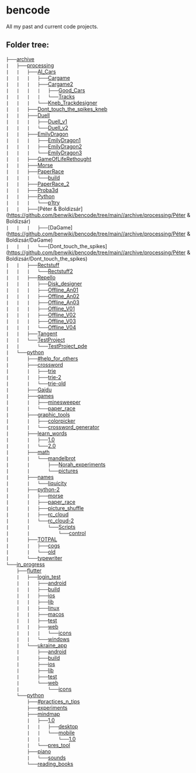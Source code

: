 # bencode
All my past and current code projects.

## Folder tree:
`├───`[archive](https://github.com/benwiki/bencode/tree/main//archive)  
`|   ├───`[processing](https://github.com/benwiki/bencode/tree/main//archive/processing)  
`|   |   ├───`[AI_Cars](https://github.com/benwiki/bencode/tree/main//archive/processing/AI_Cars)  
`|   |   |   ├───`[Cargame](https://github.com/benwiki/bencode/tree/main//archive/processing/AI_Cars/Cargame)  
`|   |   |   ├───`[Cargame2](https://github.com/benwiki/bencode/tree/main//archive/processing/AI_Cars/Cargame2)  
`|   |   |   |   ├───`[Good_Cars](https://github.com/benwiki/bencode/tree/main//archive/processing/AI_Cars/Cargame2/Good_Cars)  
`|   |   |   |   └───`[Tracks](https://github.com/benwiki/bencode/tree/main//archive/processing/AI_Cars/Cargame2/Tracks)  
`|   |   |   └───`[Kneb_Trackdesigner](https://github.com/benwiki/bencode/tree/main//archive/processing/AI_Cars/Kneb_Trackdesigner)  
`|   |   ├───`[Dont_touch_the_spikes_kneb](https://github.com/benwiki/bencode/tree/main//archive/processing/Dont_touch_the_spikes_kneb)  
`|   |   ├───`[Duell](https://github.com/benwiki/bencode/tree/main//archive/processing/Duell)  
`|   |   |   ├───`[Duell_v1](https://github.com/benwiki/bencode/tree/main//archive/processing/Duell/Duell_v1)  
`|   |   |   └───`[Duell_v2](https://github.com/benwiki/bencode/tree/main//archive/processing/Duell/Duell_v2)  
`|   |   ├───`[EmilyDragon](https://github.com/benwiki/bencode/tree/main//archive/processing/EmilyDragon)  
`|   |   |   ├───`[EmilyDragon1](https://github.com/benwiki/bencode/tree/main//archive/processing/EmilyDragon/EmilyDragon1)  
`|   |   |   ├───`[EmilyDragon2](https://github.com/benwiki/bencode/tree/main//archive/processing/EmilyDragon/EmilyDragon2)  
`|   |   |   └───`[EmilyDragon3](https://github.com/benwiki/bencode/tree/main//archive/processing/EmilyDragon/EmilyDragon3)  
`|   |   ├───`[GameOfLifeRethought](https://github.com/benwiki/bencode/tree/main//archive/processing/GameOfLifeRethought)  
`|   |   ├───`[Morse](https://github.com/benwiki/bencode/tree/main//archive/processing/Morse)  
`|   |   ├───`[PaperRace](https://github.com/benwiki/bencode/tree/main//archive/processing/PaperRace)  
`|   |   |   └───`[build](https://github.com/benwiki/bencode/tree/main//archive/processing/PaperRace/build)  
`|   |   ├───`[PaperRace_2](https://github.com/benwiki/bencode/tree/main//archive/processing/PaperRace_2)  
`|   |   ├───`[Proba3d](https://github.com/benwiki/bencode/tree/main//archive/processing/Proba3d)  
`|   |   ├───`[Python](https://github.com/benwiki/bencode/tree/main//archive/processing/Python)  
`|   |   |   └───`[p1try](https://github.com/benwiki/bencode/tree/main//archive/processing/Python/p1try)  
`|   |   ├───`[Péter & Boldizsár](https://github.com/benwiki/bencode/tree/main//archive/processing/Péter & Boldizsár)  
`|   |   |   ├───`[DaGame](https://github.com/benwiki/bencode/tree/main//archive/processing/Péter & Boldizsár/DaGame)  
`|   |   |   └───`[Dont_touch_the_spikes](https://github.com/benwiki/bencode/tree/main//archive/processing/Péter & Boldizsár/Dont_touch_the_spikes)  
`|   |   ├───`[Rectstuff](https://github.com/benwiki/bencode/tree/main//archive/processing/Rectstuff)  
`|   |   |   └───`[Rectstuff2](https://github.com/benwiki/bencode/tree/main//archive/processing/Rectstuff/Rectstuff2)  
`|   |   ├───`[Repello](https://github.com/benwiki/bencode/tree/main//archive/processing/Repello)  
`|   |   |   ├───`[Disk_designer](https://github.com/benwiki/bencode/tree/main//archive/processing/Repello/Disk_designer)  
`|   |   |   ├───`[Offline_An01](https://github.com/benwiki/bencode/tree/main//archive/processing/Repello/Offline_An01)  
`|   |   |   ├───`[Offline_An02](https://github.com/benwiki/bencode/tree/main//archive/processing/Repello/Offline_An02)  
`|   |   |   ├───`[Offline_An03](https://github.com/benwiki/bencode/tree/main//archive/processing/Repello/Offline_An03)  
`|   |   |   ├───`[Offline_V01](https://github.com/benwiki/bencode/tree/main//archive/processing/Repello/Offline_V01)  
`|   |   |   ├───`[Offline_V02](https://github.com/benwiki/bencode/tree/main//archive/processing/Repello/Offline_V02)  
`|   |   |   ├───`[Offline_V03](https://github.com/benwiki/bencode/tree/main//archive/processing/Repello/Offline_V03)  
`|   |   |   └───`[Offline_V04](https://github.com/benwiki/bencode/tree/main//archive/processing/Repello/Offline_V04)  
`|   |   ├───`[Tangent](https://github.com/benwiki/bencode/tree/main//archive/processing/Tangent)  
`|   |   └───`[TestProject](https://github.com/benwiki/bencode/tree/main//archive/processing/TestProject)  
`|   |       └───`[TestProject_pde](https://github.com/benwiki/bencode/tree/main//archive/processing/TestProject/TestProject_pde)  
`|   └───`[python](https://github.com/benwiki/bencode/tree/main//archive/python)  
`|       ├───`[#help_for_others](https://github.com/benwiki/bencode/tree/main//archive/python/#help_for_others)  
`|       ├───`[crossword](https://github.com/benwiki/bencode/tree/main//archive/python/crossword)  
`|       |   ├───`[trie](https://github.com/benwiki/bencode/tree/main//archive/python/crossword/trie)  
`|       |   ├───`[trie-2](https://github.com/benwiki/bencode/tree/main//archive/python/crossword/trie-2)  
`|       |   └───`[trie-old](https://github.com/benwiki/bencode/tree/main//archive/python/crossword/trie-old)  
`|       ├───`[Gajdu](https://github.com/benwiki/bencode/tree/main//archive/python/Gajdu)  
`|       ├───`[games](https://github.com/benwiki/bencode/tree/main//archive/python/games)  
`|       |   ├───`[minesweeper](https://github.com/benwiki/bencode/tree/main//archive/python/games/minesweeper)  
`|       |   └───`[paper_race](https://github.com/benwiki/bencode/tree/main//archive/python/games/paper_race)  
`|       ├───`[graphic_tools](https://github.com/benwiki/bencode/tree/main//archive/python/graphic_tools)  
`|       |   ├───`[colorpicker](https://github.com/benwiki/bencode/tree/main//archive/python/graphic_tools/colorpicker)  
`|       |   └───`[crossword_generator](https://github.com/benwiki/bencode/tree/main//archive/python/graphic_tools/crossword_generator)  
`|       ├───`[learn_words](https://github.com/benwiki/bencode/tree/main//archive/python/learn_words)  
`|       |   ├───`[1.0](https://github.com/benwiki/bencode/tree/main//archive/python/learn_words/1.0)  
`|       |   └───`[2.0](https://github.com/benwiki/bencode/tree/main//archive/python/learn_words/2.0)  
`|       ├───`[math](https://github.com/benwiki/bencode/tree/main//archive/python/math)  
`|       |   └───`[mandelbrot](https://github.com/benwiki/bencode/tree/main//archive/python/math/mandelbrot)  
`|       |       ├───`[Norah_experiments](https://github.com/benwiki/bencode/tree/main//archive/python/math/mandelbrot/Norah_experiments)  
`|       |       └───`[pictures](https://github.com/benwiki/bencode/tree/main//archive/python/math/mandelbrot/pictures)  
`|       ├───`[names](https://github.com/benwiki/bencode/tree/main//archive/python/names)  
`|       |   └───`[liquicity](https://github.com/benwiki/bencode/tree/main//archive/python/names/liquicity)  
`|       ├───`[python-2](https://github.com/benwiki/bencode/tree/main//archive/python/python-2)  
`|       |   ├───`[morse](https://github.com/benwiki/bencode/tree/main//archive/python/python-2/morse)  
`|       |   ├───`[paper_race](https://github.com/benwiki/bencode/tree/main//archive/python/python-2/paper_race)  
`|       |   ├───`[picture_shuffle](https://github.com/benwiki/bencode/tree/main//archive/python/python-2/picture_shuffle)  
`|       |   ├───`[rc_cloud](https://github.com/benwiki/bencode/tree/main//archive/python/python-2/rc_cloud)  
`|       |   └───`[rc_cloud-2](https://github.com/benwiki/bencode/tree/main//archive/python/python-2/rc_cloud-2)  
`|       |       └───`[Scripts](https://github.com/benwiki/bencode/tree/main//archive/python/python-2/rc_cloud-2/Scripts)  
`|       |           └───`[control](https://github.com/benwiki/bencode/tree/main//archive/python/python-2/rc_cloud-2/Scripts/control)  
`|       ├───`[TOTPAL](https://github.com/benwiki/bencode/tree/main//archive/python/TOTPAL)  
`|       |   ├───`[cogs](https://github.com/benwiki/bencode/tree/main//archive/python/TOTPAL/cogs)  
`|       |   └───`[old](https://github.com/benwiki/bencode/tree/main//archive/python/TOTPAL/old)  
`|       └───`[typewriter](https://github.com/benwiki/bencode/tree/main//archive/python/typewriter)  
`└───`[in_progress](https://github.com/benwiki/bencode/tree/main//in_progress)  
`    ├───`[flutter](https://github.com/benwiki/bencode/tree/main//in_progress/flutter)  
`    |   ├───`[login_test](https://github.com/benwiki/bencode/tree/main//in_progress/flutter/login_test)  
`    |   |   ├───`[android](https://github.com/benwiki/bencode/tree/main//in_progress/flutter/login_test/android)  
`    |   |   ├───`[build](https://github.com/benwiki/bencode/tree/main//in_progress/flutter/login_test/build)  
`    |   |   ├───`[ios](https://github.com/benwiki/bencode/tree/main//in_progress/flutter/login_test/ios)  
`    |   |   ├───`[lib](https://github.com/benwiki/bencode/tree/main//in_progress/flutter/login_test/lib)  
`    |   |   ├───`[linux](https://github.com/benwiki/bencode/tree/main//in_progress/flutter/login_test/linux)  
`    |   |   ├───`[macos](https://github.com/benwiki/bencode/tree/main//in_progress/flutter/login_test/macos)  
`    |   |   ├───`[test](https://github.com/benwiki/bencode/tree/main//in_progress/flutter/login_test/test)  
`    |   |   ├───`[web](https://github.com/benwiki/bencode/tree/main//in_progress/flutter/login_test/web)  
`    |   |   |   └───`[icons](https://github.com/benwiki/bencode/tree/main//in_progress/flutter/login_test/web/icons)  
`    |   |   └───`[windows](https://github.com/benwiki/bencode/tree/main//in_progress/flutter/login_test/windows)  
`    |   └───`[ukraine_app](https://github.com/benwiki/bencode/tree/main//in_progress/flutter/ukraine_app)  
`    |       ├───`[android](https://github.com/benwiki/bencode/tree/main//in_progress/flutter/ukraine_app/android)  
`    |       ├───`[build](https://github.com/benwiki/bencode/tree/main//in_progress/flutter/ukraine_app/build)  
`    |       ├───`[ios](https://github.com/benwiki/bencode/tree/main//in_progress/flutter/ukraine_app/ios)  
`    |       ├───`[lib](https://github.com/benwiki/bencode/tree/main//in_progress/flutter/ukraine_app/lib)  
`    |       ├───`[test](https://github.com/benwiki/bencode/tree/main//in_progress/flutter/ukraine_app/test)  
`    |       └───`[web](https://github.com/benwiki/bencode/tree/main//in_progress/flutter/ukraine_app/web)  
`    |           └───`[icons](https://github.com/benwiki/bencode/tree/main//in_progress/flutter/ukraine_app/web/icons)  
`    └───`[python](https://github.com/benwiki/bencode/tree/main//in_progress/python)  
`        ├───`[#practices_n_tips](https://github.com/benwiki/bencode/tree/main//in_progress/python/#practices_n_tips)  
`        ├───`[experiments](https://github.com/benwiki/bencode/tree/main//in_progress/python/experiments)  
`        ├───`[mindmap](https://github.com/benwiki/bencode/tree/main//in_progress/python/mindmap)  
`        |   ├───`[1.0](https://github.com/benwiki/bencode/tree/main//in_progress/python/mindmap/1.0)  
`        |   |   ├───`[desktop](https://github.com/benwiki/bencode/tree/main//in_progress/python/mindmap/1.0/desktop)  
`        |   |   └───`[mobile](https://github.com/benwiki/bencode/tree/main//in_progress/python/mindmap/1.0/mobile)  
`        |   |       └───`[1.0](https://github.com/benwiki/bencode/tree/main//in_progress/python/mindmap/1.0/mobile/1.0)  
`        |   └───`[pres_tool](https://github.com/benwiki/bencode/tree/main//in_progress/python/mindmap/pres_tool)  
`        ├───`[piano](https://github.com/benwiki/bencode/tree/main//in_progress/python/piano)  
`        |   └───`[sounds](https://github.com/benwiki/bencode/tree/main//in_progress/python/piano/sounds)  
`        └───`[reading_books](https://github.com/benwiki/bencode/tree/main//in_progress/python/reading_books)  
